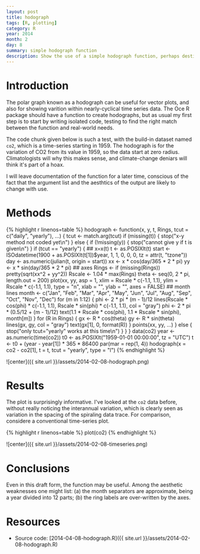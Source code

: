 ```yaml
---
layout: post
title: hodograph
tags: [R, plotting]
category: R
year: 2014
month: 2
day: 8
summary: simple hodograph function
description: Show the use of a simple hodograph function, perhaps destined for the Oce package.
---
```


# Introduction

The polar graph known as a hodograph can be useful for vector plots, and also for showing varition within nearly-cyclical time series data.  The Oce R package should have a function to create hodographs, but as usual my first step is to start by writing isolated code, testing to find the right match between the function and real-world needs.

The code chunk given below is such a test, with the build-in dataset named ``co2``, which is a time-series starting in 1959.  The hodograph is for the variation of CO2 from its value in 1959, so the data start at zero radius.  Climatologists will why this makes sense, and climate-change deniars will think it's part of a hoax.

I will leave documentation of the function for a later time, conscious of the fact that the argument list and the aesthtics of the output are likely to change with use.


# Methods


{% highlight r linenos=table %}
hodograph <- function(x, y, t, Rings, tcut = c("daily", "yearly"), ...) {
    tcut <- match.arg(tcut)
    if (missing(t)) {
        stop("x-y method not coded yet\n")
    } else {
        if (!missing(y)) {
            stop("cannot give y if t is given\n")
        }
        if (tcut == "yearly") {
            ## x=x(t)
            t <- as.POSIXlt(t)
            start <- ISOdatetime(1900 + as.POSIXlt(t[1])$year, 1, 1, 0, 0, 0, 
                tz = attr(t, "tzone"))
            day <- as.numeric(julian(t, origin = start))
            xx <- x * cos(day/365 * 2 * pi)
            yy <- x * sin(day/365 * 2 * pi)
            ## axes
            Rings <- if (missing(Rings)) 
                pretty(sqrt(xx^2 + yy^2))
            Rscale <- 1.04 * max(Rings)
            theta <- seq(0, 2 * pi, length.out = 200)
            plot(xx, yy, asp = 1, xlim = Rscale * c(-1.1, 1.1), ylim = Rscale * 
                c(-1.1, 1.1), type = "n", xlab = "", ylab = "", axes = FALSE)
            ## month lines
            month <- c("Jan", "Feb", "Mar", "Apr", "May", "Jun", "Jul", "Aug", 
                "Sep", "Oct", "Nov", "Dec")
            for (m in 1:12) {
                phi <- 2 * pi * (m - 1)/12
                lines(Rscale * cos(phi) * c(-1.1, 1.1), Rscale * sin(phi) * 
                  c(-1.1, 1.1), col = "gray")
                phi <- 2 * pi * (0.5/12 + (m - 1)/12)
                text(1.1 * Rscale * cos(phi), 1.1 * Rscale * sin(phi), month[m])
            }
            for (R in Rings) {
                gx <- R * cos(theta)
                gy <- R * sin(theta)
                lines(gx, gy, col = "gray")
                text(gx[1], 0, format(R))
            }
            points(xx, yy, ...)
        } else {
            stop("only tcut=\"yearly\" works at this time\n")
        }
    }
}
data(co2)
year <- as.numeric(time(co2))
t0 <- as.POSIXlt("1959-01-01 00:00:00", tz = "UTC")
t <- t0 + (year - year[1]) * 365 * 86400
par(mar = rep(1, 4))
hodograph(x = co2 - co2[1], t = t, tcut = "yearly", type = "l")
{% endhighlight %}

![center]({{ site.url }}/assets/2014-02-08-hodograph.png) 


# Results

The plot is surprisingly informative.  I've looked at the ``co2`` data before, without really noticing the interannual variation, which is clearly seen as variation in the spacing of the spiraling data trace.  For comparison, considere a conventional time-series plot.


{% highlight r linenos=table %}
plot(co2)
{% endhighlight %}

![center]({{ site.url }}/assets/2014-02-08-timeseries.png) 


# Conclusions

Even in this draft form, the function may be useful.  Among the aesthetic weaknesses one might list: (a) the month separators are approximate, being a year divided into 12 parts; (b) the ring labels are over-written by the axes.

# Resources

* Source code: [2014-04-08-hodograph.R]({{ site.url }}/assets/2014-02-08-hodograph.R)

